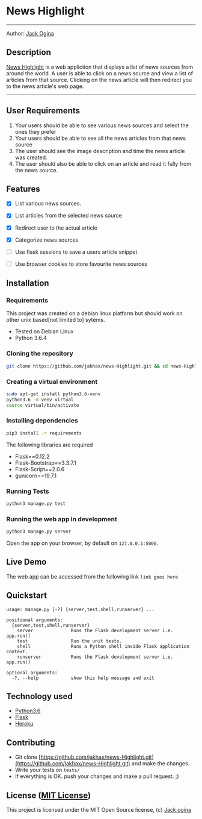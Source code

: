 News Highlight
===================

- - - -
Author: [Jack Ogina](https://github.com/jakhax)
## Description
[News Highlight](https://github.com/jakhax/news-Highlight.git) is a web appliction that displays a list of news sources from around the world. A user is able to click on a news source and view a list of articles from that source. Clicking on the news article will then redirect you to the news article's web page.

------------------------------------------------------------------------

## User Requirements

1. Your users should be able to see various news sources and select the ones they prefer
2. Your users should be able to see all the news articles from that news source
3. The user should see the image description and time the news article was created.
4. The user should also be able to click on an article and read it fully from the news source.

## Features

+ [x] List various news sources.
+ [x] List articles from the selected news source
+ [x] Redirect user to the actual article
+ [x] Categorize news sources 
+ [ ] Use flask sessions to save a users article snippet
+ [ ] Use browser cookies to store favourite news sources


## Installation

### Requirements
This project was created on a debian linux platform but should work on other unix based[not limited to] sytems.
* Tested on Debian Linux
* Python 3.6.4

### Cloning the repository
```bash
git clone https://github.com/jakhax/news-Highlight.git && cd news-Highlight
```

### Creating a virtual environment
```bash
sudo apt-get install python3.6-venv
python3.6 -m venv virtual
source virtual/bin/activate
```

### Installing dependencies
```bash
pip3 install -r requirements
```
The following libraries are required
* Flask==0.12.2
* Flask-Bootstrap==3.3.7.1
* Flask-Script==2.0.6
* gunicorn==19.7.1


### Running Tests
```bash
python3 manage.py test
```

### Running the web app in development
```bash
python3 manage.py server
```
Open the app on your browser, by default on `127.0.0.1:5000`.

## Live Demo

The web app can be accessed from the following link
`link goes here`

## Quickstart

```
usage: manage.py [-?] {server,test,shell,runserver} ...

positional arguments:
  {server,test,shell,runserver}
    server              Runs the Flask development server i.e. app.run()
    test                Run the unit tests.
    shell               Runs a Python shell inside Flask application context.
    runserver           Runs the Flask development server i.e. app.run()

optional arguments:
  -?, --help            show this help message and exit
```

## Technology used

* [Python3.6](https://www.python.org/)
* [Flask](http://flask.pocoo.org/)
* [Heroku](https://heroku.com)

## Contributing

- Git clone [https://github.com/jakhax/news-Highlight.git](https://github.com/jakhax/news-Highlight.git) and make the changes.
- Write your tests on `tests/`
- If everything is OK. push your changes and make a pull request. ;)

## License ([MIT License](http://choosealicense.com/licenses/mit/))

This project is licensed under the MIT Open Source license, (c) [Jack ogina](https://github.com/jakhax)